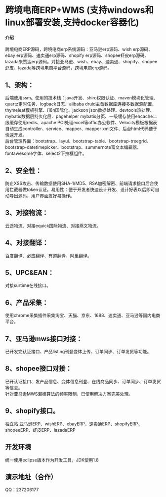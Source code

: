 # 跨境电商ERP+WMS (支持windows和linux部署安装,支持docker容器化)

#### 介绍
跨境电商ERP源码，跨境电商erp系统源码：亚马逊erp源码、wish erp源码、ebay erp源码、速卖通erp源码、shopify erp源码、shopee虾皮erp源码、lazada来赞达erp源码。对接亚马逊、wish、ebay、速卖通、shopify、shopee虾皮、lazada等跨境电商平台源码，跨境电商erp源码。

## 1、架构：
后端使用ssm。使用的技术栈：java开发、shiro权限认证、maven模块化管理、quartz定时任务、logback日志、alibaba druid主备数据库连接多数据源配置、thymeleaf模板引擎、i18n国际化、jackson json数据处理、devtools热处理、mybatis数据层持久化层、pagehelper mybatis分页、一级缓存使用ehcache二级缓存使用redis、apache POI处理excel等offic办公软件、Velocity模板根据表自动生成controller、service、mapper、mapper xml文件、后台html代码便于快速开发。<br/>
后台管理界面：bootstrap、layui、bootstrap-table、bootstrap-treegrid、bootstrap-datetimepicker、bootstrap、summernote富文本编辑器、fontawesome字体、select2下拉框组件。<br/>


## 2、安全性：
防止XSS攻击、传输数据使用SHA-1/MD5、RSA加密解密、前端请求接口后台使用拦截器做token认证。易用性：便于开发者快速设计开发、设计好表以后即可自动导出源码，用户界面友好易操作。<br/>
## 3、对接物流：
云途物流、对接equick国际物流、对接燕文物流。<br/>
## 4、对接翻译：
百度翻译、必应翻译、有道翻译、阿里翻译。<br/>
## 5、UPC&EAN：
对接surtime在线接口。<br/>
## 6、产品采集：
使用chrome采集插件采集淘宝、天猫、京东、1688、速卖通、亚马逊等国内电商平台。<br/>
## 7、亚马逊mws接口对接：
已开发完认证接口、产品listing刊登变体上传、订单同步、订单发货等功能。<br/>
## 8、shopee接口对接：
已开认证接口、发产品信息、变体信息刊登、在线商品同步、订单同步、订单发货等信息。<br/>
针对亚马逊MWS漏桶算法的频率限制，已使用解决方案完美处理。
## 9、shopify接口。
独立站
亚马逊ERP、wishERP、ebayERP、速卖通ERP、shopifyERP、shopeeERP、虾皮ERP、lazadaERP
## 开发环境
统一使用eclipse版本作为开发工具，JDK使用1.8


## 演示地址（合作）

QQ：237206177 <br/>